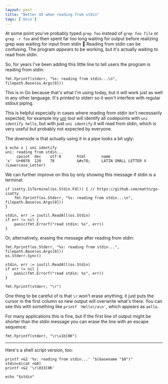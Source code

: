 ```yaml
---
layout: post
title: "Better UX when reading from stdin"
tags: ['Unix']
---
```


At some point you've probably typed `grep foo` instead of `grep foo file` or
`grep -r foo` and then spent far too long waiting for output before realizing
grep was waiting for input from stdin 🤦 Reading from stdin can be confusing.
The program *appears* to be working, but it's actually waiting to read from
stdin.

So, for years I've been adding this little line to tell users the program is
reading from stdin:

    fmt.Fprintf(stderr, "%s: reading from stdin...\n", filepath.Base(os.Args[0]))

This is in Go because that's what I'm using today, but it will work just as well
in any other language. It's printed to stderr so it won't interfere with regular
stdout piping.

This is helpful especially in cases where reading from stdin isn't necessarily
expected; for example my [uni][uni] tool will identify all codepoints with `uni
identify hello`, but with just `uni identify` it will read from stdin, which is
very useful but probably not expected by everyone.

The downside is that actually using it in a pipe looks a bit ugly:

    $ echo x | uni identify
    uni: reading from stdin...
         cpoint  dec    utf-8       html       name
    'x'  U+0078  120    78          &#x78;     LATIN SMALL LETTER X (Lowercase_Letter)

We can further improve on this by only showing this message if stdin is a
terminal:

    if isatty.IsTerminal(os.Stdin.Fd()) { // https://github.com/mattn/go-isatty
        fmt.Fprintf(os.Stderr, "%s: reading from stdin...\n", filepath.Base(os.Args[0]))
    }

	stdin, err := ioutil.ReadAll(os.Stdin)
	if err != nil {
		panic(fmt.Errorf("read stdin: %s", err))
	}

Or, alternatively, erasing the message after reading from stdin:

    fmt.Fprintf(os.Stderr, "%s: reading from stdin...", filepath.Base(os.Args[0]))
    os.Stderr.Sync()

	stdin, err := ioutil.ReadAll(os.Stdin)
	if err != nil {
		panic(fmt.Errorf("read stdin: %s", err))
	}

	fmt.Fprintf(stderr, "\r")

One thing to be careful of is that `\r` won't erase anything; it just puts the
cursor in the first column so new output will overwrite what's there. You can
see this with something like `printf 'Hello\ra\n'`, which appears as `aello`.

For many applications this is fine, but if the first line of output might be
shorter than the stdin message you can erase the line with an escape sequence:

	fmt.Fprintf(stderr, "\r\x1b[0K")

---

Here's a shell script version, too:

    printf >&2 '%s: reading from stdin...' "$(basename "$0")"
    stdin=$(cat <&0)
    printf >&2 '\r\033[0K'

    echo "$stdin"

[uni]: https://github.com/arp242/uni/
